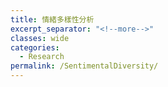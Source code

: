 ```yaml
---
title: 情緒多樣性分析
excerpt_separator: "<!--more-->"
classes: wide
categories:
  - Research
permalink: /SentimentalDiversity/
---
```


<style>
table, th, td {
  border: 1px solid black;
  border-collapse: collapse;
  text-align: center;
  vertical-align: middle;
  padding: 0px;
}
td > p {
  display: contents;
  vertical-align: middle;
  text-align: center;
}
tbody {
  width: 100%;
  display: table;
}
<\style>
<ol><li>情緒多樣性</li></ol><p>分析完情緒正負向值後，我們進行情緒分類，有別於情緒正負向僅需將詞彙分為正負兩種，情緒分類之資料庫需要標記有多個類別，故，本研究將使用『大連理工情緒語彙資料庫』進行情緒分類分析，即分成前述提過的七大類（樂、好、怒、哀、懼、惡、驚）情緒。</p><p>本研究重新整理之分類表如表 2 。</p><p><a id="_Ref118365435"></a><a id="_Ref116587638"></a><a id="_Toc119100651"></a>表 2 大連理工辭典 情緒分類表</p><table><tr><td><p>編號</p></td><td><p>情感大類</p></td><td><p>情感類</p></td><td><p>範例詞</p></td></tr><tr><td><p>1</p></td><td><p>樂</p></td><td><p>快樂（PA）</p></td><td><p>喜悅、歡喜、笑咪咪</p></td></tr><tr><td><p>2</p></td><td></td><td><p>安心（PE）</p></td><td><p>踏實、寬心、問心無愧</p></td></tr><tr><td><p>3</p></td><td><p>好</p></td><td><p>尊敬（PD）</p></td><td><p>恭敬、敬愛、肅然起敬</p></td></tr><tr><td><p>4</p></td><td></td><td><p>讚揚（PH）</p></td><td><p>英俊、通情達理、優秀</p></td></tr><tr><td><p>5</p></td><td></td><td><p>相信（PG）</p></td><td><p>信任、可靠、毋庸置疑</p></td></tr><tr><td><p>6</p></td><td></td><td><p>喜愛（PB）</p></td><td><p>傾慕、寶貝、一見鐘情</p></td></tr><tr><td><p>7</p></td><td></td><td><p>祝願（PK）</p></td><td><p>渴望、保佑、福壽綿長</p></td></tr><tr><td><p>8</p></td><td><p>怒</p></td><td><p>憤怒（NA）</p></td><td><p>氣憤、惱火、大發雷霆</p></td></tr><tr><td><p>9</p></td><td><p>哀</p></td><td><p>悲傷（NB）</p></td><td><p>憂傷、心如刀割、悲苦</p></td></tr><tr><td><p>10</p></td><td></td><td><p>失望（NJ）</p></td><td><p>憾事、絕望、心灰意冷</p></td></tr><tr><td><p>11</p></td><td></td><td><p>疚（NH）</p></td><td><p>懺悔、問心有愧、內疚</p></td></tr><tr><td><p>12</p></td><td></td><td><p>思（PF）</p></td><td><p>思念、相思、牽腸掛肚</p></td></tr><tr><td><p>13</p></td><td><p>懼</p></td><td><p>慌（NI）</p></td><td><p>慌張、心慌、手忙腳亂</p></td></tr><tr><td><p>14</p></td><td></td><td><p>恐懼（NC）</p></td><td><p>膽怯、害怕、膽顫心驚</p></td></tr><tr><td><p>15</p></td><td></td><td><p>羞（NG）</p></td><td><p>害羞、害臊、無地自容</p></td></tr><tr><td><p>16</p></td><td><p>惡</p></td><td><p>煩悶（NE）</p></td><td><p>憋悶、煩躁、自尋煩惱</p></td></tr><tr><td><p>17</p></td><td></td><td><p>憎惡（ND）</p></td><td><p>反感、可恥、深惡痛絕</p></td></tr><tr><td><p>18</p></td><td></td><td><p>貶責（NN）</p></td><td><p>呆板、虛榮、雜亂無章</p></td></tr><tr><td><p>19</p></td><td></td><td><p>妒忌（NK）</p></td><td><p>眼紅、吃醋、嫉賢妒能</p></td></tr><tr><td><p>20</p></td><td></td><td><p>懷疑（NL）</p></td><td><p>多心、生疑、將信將疑</p></td></tr><tr><td><p>21</p></td><td><p>驚</p></td><td><p>驚奇（PC）</p></td><td><p>奇怪、奇蹟、瞠目結舌</p></td></tr></table><p>由於一則評論可能會含有多個不同分類的情緒用詞，這邊使用重複計數的方法，若一則評論同時有三個不同情緒分類之用詞，則會同時計入三個分類之計數。將所有評論進行分類後計數如下表：</p><p><a id="_Toc119100657"></a>表 8 情緒種類分類表</p><table><tr><td></td><td><p>樂</p></td><td><p>好</p></td><td><p>驚</p></td><td><p>怒</p></td><td><p>哀</p></td><td><p>懼</p></td><td><p>惡</p></td></tr><tr><td><p>東區</p></td><td><p>34916</p></td><td><p>137882</p></td><td><p>2141</p></td><td><p>608</p></td><td><p>10438</p></td><td><p>4963</p></td><td><p>32493</p></td></tr><tr><td><p>北區</p></td><td><p>12195</p></td><td><p>45143</p></td><td><p>637</p></td><td><p>232</p></td><td><p>3629</p></td><td><p>2141</p></td><td><p>10501</p></td></tr><tr><td><p>香山區</p></td><td><p>5851</p></td><td><p>19243</p></td><td><p>259</p></td><td><p>67</p></td><td><p>1450</p></td><td><p>704</p></td><td><p>4163</p></td></tr><tr><td><p>竹北市</p></td><td><p>13814</p></td><td><p>67732</p></td><td><p>943</p></td><td><p>246</p></td><td><p>4262</p></td><td><p>2364</p></td><td><p>14203</p></td></tr><tr><td><p>竹東鎮</p></td><td><p>5029</p></td><td><p>24831</p></td><td><p>305</p></td><td><p>86</p></td><td><p>1642</p></td><td><p>754</p></td><td><p>5102</p></td></tr><tr><td><p>新埔鎮</p></td><td><p>4436</p></td><td><p>17093</p></td><td><p>291</p></td><td><p>69</p></td><td><p>1418</p></td><td><p>509</p></td><td><p>4087</p></td></tr><tr><td><p>關西鎮</p></td><td><p>17568</p></td><td><p>41752</p></td><td><p>566</p></td><td><p>111</p></td><td><p>3348</p></td><td><p>1062</p></td><td><p>9767</p></td></tr><tr><td><p>湖口鄉</p></td><td><p>7005</p></td><td><p>28798</p></td><td><p>356</p></td><td><p>108</p></td><td><p>2464</p></td><td><p>904</p></td><td><p>6512</p></td></tr><tr><td><p>新豐鄉</p></td><td><p>5065</p></td><td><p>17264</p></td><td><p>260</p></td><td><p>87</p></td><td><p>1496</p></td><td><p>612</p></td><td><p>4424</p></td></tr><tr><td><p>峨眉鄉</p></td><td><p>3055</p></td><td><p>8463</p></td><td><p>122</p></td><td><p>17</p></td><td><p>658</p></td><td><p>230</p></td><td><p>1585</p></td></tr><tr><td><p>寶山鄉</p></td><td><p>1443</p></td><td><p>4942</p></td><td><p>83</p></td><td><p>17</p></td><td><p>328</p></td><td><p>170</p></td><td><p>946</p></td></tr><tr><td><p>北埔鄉</p></td><td><p>7959</p></td><td><p>22492</p></td><td><p>291</p></td><td><p>97</p></td><td><p>2131</p></td><td><p>782</p></td><td><p>5305</p></td></tr><tr><td><p>芎林鄉</p></td><td><p>1996</p></td><td><p>11388</p></td><td><p>115</p></td><td><p>90</p></td><td><p>669</p></td><td><p>294</p></td><td><p>1888</p></td></tr><tr><td><p>橫山鄉</p></td><td><p>6201</p></td><td><p>14926</p></td><td><p>282</p></td><td><p>90</p></td><td><p>1893</p></td><td><p>460</p></td><td><p>3691</p></td></tr><tr><td><p>尖石鄉</p></td><td><p>9594</p></td><td><p>25092</p></td><td><p>555</p></td><td><p>149</p></td><td><p>3258</p></td><td><p>1414</p></td><td><p>6143</p></td></tr><tr><td><p>五峰鄉</p></td><td><p>4313</p></td><td><p>11814</p></td><td><p>336</p></td><td><p>72</p></td><td><p>1289</p></td><td><p>705</p></td><td><p>3099</p></td></tr></table><p>以百分比計算四捨五入到小數點後第二位以便觀察數據，結果如下：</p><p><a id="_Toc119100658"></a>表 9 情緒種類分類比例</p><table><tr><td></td><td><p>樂</p></td><td><p>好</p></td><td><p>驚</p></td><td><p>怒</p></td><td><p>哀</p></td><td><p>懼</p></td><td><p>惡</p></td></tr><tr><td><p>東區</p></td><td><p>15.63%</p></td><td><p>61.71%</p></td><td><p>0.96%</p></td><td><p>0.27%</p></td><td><p>4.67%</p></td><td><p>2.22%</p></td><td><p>14.54%</p></td></tr><tr><td><p>北區</p></td><td><p>16.37%</p></td><td><p>60.61%</p></td><td><p>0.86%</p></td><td><p>0.31%</p></td><td><p>4.87%</p></td><td><p>2.87%</p></td><td><p>14.10%</p></td></tr><tr><td><p>香山區</p></td><td><p>18.44%</p></td><td><p>60.63%</p></td><td><p>0.82%</p></td><td><p>0.21%</p></td><td><p>4.57%</p></td><td><p>2.22%</p></td><td><p>13.12%</p></td></tr><tr><td><p>竹北市</p></td><td><p>13.34%</p></td><td><p>65.40%</p></td><td><p>0.91%</p></td><td><p>0.24%</p></td><td><p>4.12%</p></td><td><p>2.28%</p></td><td><p>13.71%</p></td></tr><tr><td><p>竹東鎮</p></td><td><p>13.32%</p></td><td><p>65.78%</p></td><td><p>0.81%</p></td><td><p>0.23%</p></td><td><p>4.35%</p></td><td><p>2.00%</p></td><td><p>13.52%</p></td></tr><tr><td><p>新埔鎮</p></td><td><p>15.90%</p></td><td><p>61.26%</p></td><td><p>1.04%</p></td><td><p>0.25%</p></td><td><p>5.08%</p></td><td><p>1.82%</p></td><td><p>14.65%</p></td></tr><tr><td><p>關西鎮</p></td><td><p>23.68%</p></td><td><p>56.29%</p></td><td><p>0.76%</p></td><td><p>0.15%</p></td><td><p>4.51%</p></td><td><p>1.43%</p></td><td><p>13.17%</p></td></tr><tr><td><p>湖口鄉</p></td><td><p>15.18%</p></td><td><p>62.40%</p></td><td><p>0.77%</p></td><td><p>0.23%</p></td><td><p>5.34%</p></td><td><p>1.96%</p></td><td><p>14.11%</p></td></tr><tr><td><p>新豐鄉</p></td><td><p>17.34%</p></td><td><p>59.11%</p></td><td><p>0.89%</p></td><td><p>0.30%</p></td><td><p>5.12%</p></td><td><p>2.10%</p></td><td><p>15.15%</p></td></tr><tr><td><p>峨眉鄉</p></td><td><p>21.62%</p></td><td><p>59.89%</p></td><td><p>0.86%</p></td><td><p>0.12%</p></td><td><p>4.66%</p></td><td><p>1.63%</p></td><td><p>11.22%</p></td></tr><tr><td><p>寶山鄉</p></td><td><p>18.20%</p></td><td><p>62.33%</p></td><td><p>1.05%</p></td><td><p>0.21%</p></td><td><p>4.14%</p></td><td><p>2.14%</p></td><td><p>11.93%</p></td></tr><tr><td><p>北埔鄉</p></td><td><p>20.38%</p></td><td><p>57.59%</p></td><td><p>0.75%</p></td><td><p>0.25%</p></td><td><p>5.46%</p></td><td><p>2.00%</p></td><td><p>13.58%</p></td></tr><tr><td><p>芎林鄉</p></td><td><p>12.14%</p></td><td><p>69.27%</p></td><td><p>0.70%</p></td><td><p>0.55%</p></td><td><p>4.07%</p></td><td><p>1.79%</p></td><td><p>11.48%</p></td></tr><tr><td><p>橫山鄉</p></td><td><p>22.51%</p></td><td><p>54.19%</p></td><td><p>1.02%</p></td><td><p>0.33%</p></td><td><p>6.87%</p></td><td><p>1.67%</p></td><td><p>13.40%</p></td></tr><tr><td><p>尖石鄉</p></td><td><p>20.76%</p></td><td><p>54.31%</p></td><td><p>1.20%</p></td><td><p>0.32%</p></td><td><p>7.05%</p></td><td><p>3.06%</p></td><td><p>13.30%</p></td></tr><tr><td><p>五峰鄉</p></td><td><p>19.94%</p></td><td><p>54.62%</p></td><td><p>1.55%</p></td><td><p>0.33%</p></td><td><p>5.96%</p></td><td><p>3.26%</p></td><td><p>14.33%</p></td></tr></table><p>從結果來說，可以看到樂與好的比例相當高，從各星評論數之數量上即可略知一二。據此結果，我們與POI混合度處同樣使用Entropy方式計算情緒的多樣性程度，結果如下：</p><p><a id="_Toc119100659"></a>表 10 各行政區情緒多樣性</p><table><tr><td><p>行政區</p></td><td><p>情緒多樣性(Entropy)</p></td></tr><tr><td><p>五峰鄉</p></td><td><p>1.29359858</p></td></tr><tr><td><p>尖石鄉</p></td><td><p>1.29153424</p></td></tr><tr><td><p>橫山鄉</p></td><td><p>1.25501457</p></td></tr><tr><td><p>北埔鄉</p></td><td><p>1.20151411</p></td></tr><tr><td><p>新豐鄉</p></td><td><p>1.19305613</p></td></tr><tr><td><p>北區</p></td><td><p>1.18392314</p></td></tr><tr><td><p>關西鎮</p></td><td><p>1.1791506</p></td></tr><tr><td><p>新埔鎮</p></td><td><p>1.1608154</p></td></tr><tr><td><p>香山區</p></td><td><p>1.1592527</p></td></tr><tr><td><p>東區</p></td><td><p>1.15663696</p></td></tr><tr><td><p>峨眉鄉</p></td><td><p>1.14250443</p></td></tr><tr><td><p>湖口鄉</p></td><td><p>1.14194766</p></td></tr><tr><td><p>寶山鄉</p></td><td><p>1.1334437</p></td></tr><tr><td><p>竹北市</p></td><td><p>1.09360289</p></td></tr><tr><td><p>竹東鎮</p></td><td><p>1.08188382</p></td></tr><tr><td><p>芎林鄉</p></td><td><p>1.02434555</p></td></tr></table>